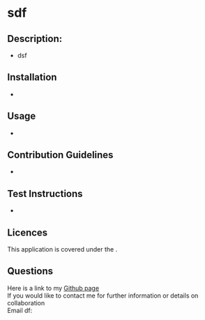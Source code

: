 # sdf  
  ## Description:  
  - dsf

  ## Installation   
  - 

  ## Usage   
  - 

  ## Contribution Guidelines
  - 

  ## Test Instructions
  - 

  ## Licences
  This application is covered under the .

  ## Questions
  Here is a link to my [Github page](https://github.com/d)  
  If you would like to contact me for further information or details on collaboration  
  Email df: 
